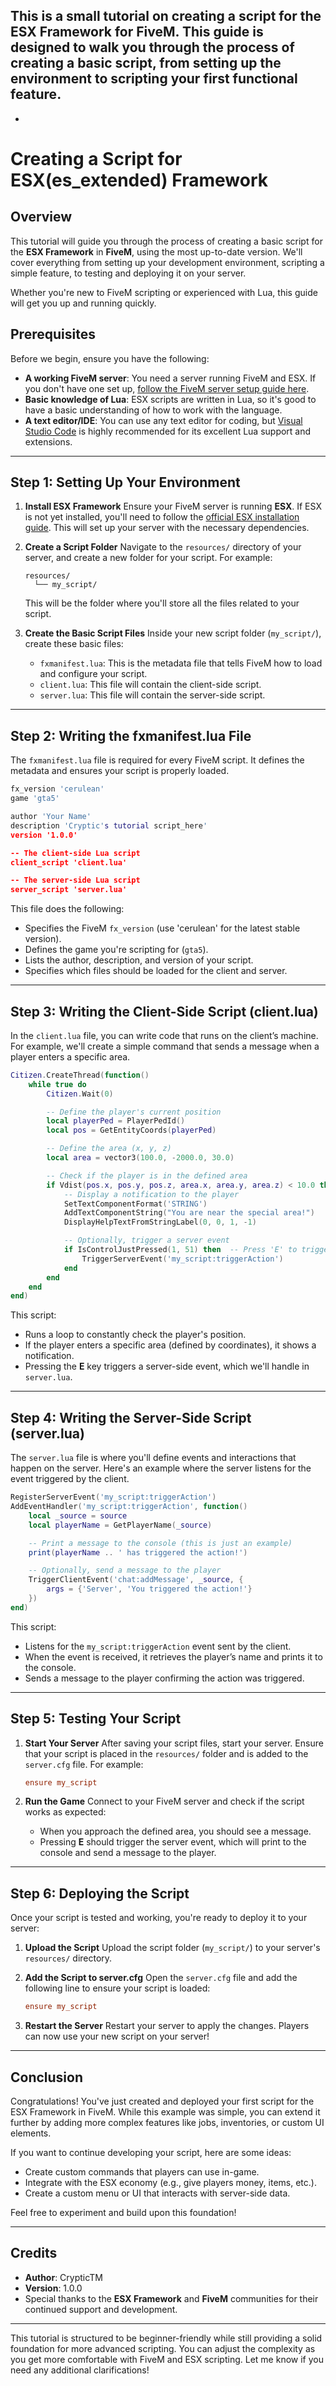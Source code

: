 
This is a small tutorial on creating a script for the **ESX Framework for FiveM**. This guide is designed to walk you through the process of creating a basic script, from setting up the environment to scripting your first functional feature.
-
-
# **Creating a Script for ESX(es_extended) Framework**

## **Overview**

This tutorial will guide you through the process of creating a basic script for the **ESX Framework** in **FiveM**, using the most up-to-date version. We'll cover everything from setting up your development environment, scripting a simple feature, to testing and deploying it on your server.

Whether you're new to FiveM scripting or experienced with Lua, this guide will get you up and running quickly.

## **Prerequisites**

Before we begin, ensure you have the following:

* **A working FiveM server**: You need a server running FiveM and ESX. If you don't have one set up, [follow the FiveM server setup guide here](https://docs.fivem.net/docs/server-manual/setting-up-a-server/).
* **Basic knowledge of Lua**: ESX scripts are written in Lua, so it's good to have a basic understanding of how to work with the language.
* **A text editor/IDE**: You can use any text editor for coding, but [Visual Studio Code](https://code.visualstudio.com/) is highly recommended for its excellent Lua support and extensions.

---

## **Step 1: Setting Up Your Environment**

1. **Install ESX Framework**
   Ensure your FiveM server is running **ESX**. If ESX is not yet installed, you'll need to follow the [official ESX installation guide](https://github.com/ESX-Org/esx_framework). This will set up your server with the necessary dependencies.

2. **Create a Script Folder**
   Navigate to the `resources/` directory of your server, and create a new folder for your script. For example:

   ```
   resources/
     └── my_script/
   ```

   This will be the folder where you'll store all the files related to your script.

3. **Create the Basic Script Files**
   Inside your new script folder (`my_script/`), create these basic files:

   * `fxmanifest.lua`: This is the metadata file that tells FiveM how to load and configure your script.
   * `client.lua`: This file will contain the client-side script.
   * `server.lua`: This file will contain the server-side script.

---

## **Step 2: Writing the fxmanifest.lua File**

The `fxmanifest.lua` file is required for every FiveM script. It defines the metadata and ensures your script is properly loaded.

```lua
fx_version 'cerulean'
game 'gta5'

author 'Your Name'
description 'Cryptic's tutorial script_here'
version '1.0.0'

-- The client-side Lua script
client_script 'client.lua'

-- The server-side Lua script
server_script 'server.lua'
```

This file does the following:

* Specifies the FiveM `fx_version` (use 'cerulean' for the latest stable version).
* Defines the game you're scripting for (`gta5`).
* Lists the author, description, and version of your script.
* Specifies which files should be loaded for the client and server.

---

## **Step 3: Writing the Client-Side Script (client.lua)**

In the `client.lua` file, you can write code that runs on the client’s machine. For example, we'll create a simple command that sends a message when a player enters a specific area.

```lua
Citizen.CreateThread(function()
    while true do
        Citizen.Wait(0)

        -- Define the player's current position
        local playerPed = PlayerPedId()
        local pos = GetEntityCoords(playerPed)

        -- Define the area (x, y, z)
        local area = vector3(100.0, -2000.0, 30.0)

        -- Check if the player is in the defined area
        if Vdist(pos.x, pos.y, pos.z, area.x, area.y, area.z) < 10.0 then
            -- Display a notification to the player
            SetTextComponentFormat('STRING')
            AddTextComponentString("You are near the special area!")
            DisplayHelpTextFromStringLabel(0, 0, 1, -1)

            -- Optionally, trigger a server event
            if IsControlJustPressed(1, 51) then  -- Press 'E' to trigger an event
                TriggerServerEvent('my_script:triggerAction')
            end
        end
    end
end)
```

This script:

* Runs a loop to constantly check the player's position.
* If the player enters a specific area (defined by coordinates), it shows a notification.
* Pressing the **E** key triggers a server-side event, which we'll handle in `server.lua`.

---

## **Step 4: Writing the Server-Side Script (server.lua)**

The `server.lua` file is where you'll define events and interactions that happen on the server. Here's an example where the server listens for the event triggered by the client.

```lua
RegisterServerEvent('my_script:triggerAction')
AddEventHandler('my_script:triggerAction', function()
    local _source = source
    local playerName = GetPlayerName(_source)

    -- Print a message to the console (this is just an example)
    print(playerName .. ' has triggered the action!')

    -- Optionally, send a message to the player
    TriggerClientEvent('chat:addMessage', _source, {
        args = {'Server', 'You triggered the action!'}
    })
end)
```

This script:

* Listens for the `my_script:triggerAction` event sent by the client.
* When the event is received, it retrieves the player’s name and prints it to the console.
* Sends a message to the player confirming the action was triggered.

---

## **Step 5: Testing Your Script**

1. **Start Your Server**
   After saving your script files, start your server. Ensure that your script is placed in the `resources/` folder and is added to the `server.cfg` file. For example:

   ```cfg
   ensure my_script
   ```

2. **Run the Game**
   Connect to your FiveM server and check if the script works as expected:

   * When you approach the defined area, you should see a message.
   * Pressing **E** should trigger the server event, which will print to the console and send a message to the player.

---

## **Step 6: Deploying the Script**

Once your script is tested and working, you're ready to deploy it to your server:

1. **Upload the Script**
   Upload the script folder (`my_script/`) to your server's `resources/` directory.

2. **Add the Script to server.cfg**
   Open the `server.cfg` file and add the following line to ensure your script is loaded:

   ```cfg
   ensure my_script
   ```

3. **Restart the Server**
   Restart your server to apply the changes. Players can now use your new script on your server!

---

## **Conclusion**

Congratulations! You've just created and deployed your first script for the ESX Framework in FiveM. While this example was simple, you can extend it further by adding more complex features like jobs, inventories, or custom UI elements.

If you want to continue developing your script, here are some ideas:

* Create custom commands that players can use in-game.
* Integrate with the ESX economy (e.g., give players money, items, etc.).
* Create a custom menu or UI that interacts with server-side data.

Feel free to experiment and build upon this foundation!

---

## **Credits**

* **Author**: CrypticTM
* **Version**: 1.0.0
* Special thanks to the **ESX Framework** and **FiveM** communities for their continued support and development.

---

This tutorial is structured to be beginner-friendly while still providing a solid foundation for more advanced scripting. You can adjust the complexity as you get more comfortable with FiveM and ESX scripting. Let me know if you need any additional clarifications!

